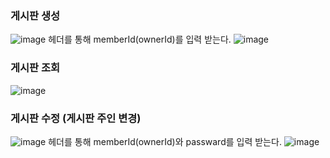 
### 게시판 생성
![image](https://github.com/user-attachments/assets/ef7dd4c2-5be7-44ed-ba3c-aea83c59322f)
헤더를 통해 memberId(ownerId)를 입력 받는다. 
![image](https://github.com/user-attachments/assets/9ee6fd47-1b00-4ff7-84cb-e6b902b11db9)

### 게시판 조회 
![image](https://github.com/user-attachments/assets/dd4760fa-2ea7-4f63-b7ab-e2203cb2599a)

### 게시판 수정 (게시판 주인 변경)
![image](https://github.com/user-attachments/assets/7ed6d2d9-86f4-4841-b0a2-577d2a9c41bc)
헤더를 통해 memberId(ownerId)와 passward를 입력 받는다.
![image](https://github.com/user-attachments/assets/2daed446-7f0e-4e6e-8e36-3f488f3e2de6)
